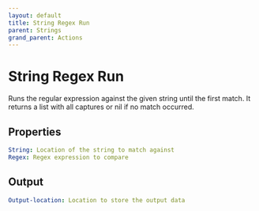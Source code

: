```yaml
---
layout: default
title: String Regex Run
parent: Strings
grand_parent: Actions
---
```

# String Regex Run
Runs the regular expression against the given string until the first match. It returns a list with all captures or nil if no match occurred.

## Properties
```yaml
String: Location of the string to match against
Regex: Regex expression to compare
```

## Output
```yaml
Output-location: Location to store the output data
```
